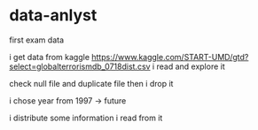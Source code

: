 # data-anlyst
first exam data

i get data from kaggle https://www.kaggle.com/START-UMD/gtd?select=globalterrorismdb_0718dist.csv
i read and explore it

check null file and duplicate file then i drop it

i chose year from 1997 -> future

i distribute some information i read from it
